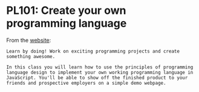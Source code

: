 PL101: Create your own programming language
===========================================
From the [website](http://nathansuniversity.com/):

    Learn by doing! Work on exciting programming projects and create something awesome.
    
    In this class you will learn how to use the principles of programming language design to implement your own working programming language in JavaScript. You'll be able to show off the finished product to your friends and prospective employers on a simple demo webpage.